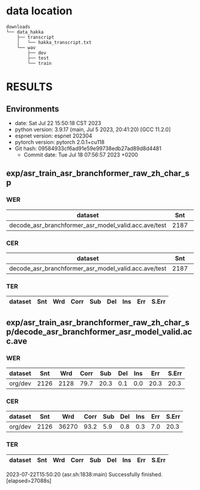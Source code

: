 # data location
```
downloads  
└── data_hakka  
    ├── transcript  
    │   └── hakka_transcript.txt  
    └── wav  
        ├── dev  
        ├── test  
        └── train  
```


# RESULTS
## Environments
- date: Sat Jul 22 15:50:18 CST 2023
- python version: 3.9.17 (main, Jul  5 2023, 20:41:20)  [GCC 11.2.0]
- espnet version: espnet 202304
- pytorch version: pytorch 2.0.1+cu118
- Git hash: 09584933cf6ad91e59e99738edb27ad89d8d4481
  - Commit date: Tue Jul 18 07:56:57 2023 +0200

## exp/asr_train_asr_branchformer_raw_zh_char_sp
### WER

|dataset|Snt|Wrd|Corr|Sub|Del|Ins|Err|S.Err|
|---|---|---|---|---|---|---|---|---|
|decode_asr_branchformer_asr_model_valid.acc.ave/test|2187|2187|82.2|17.8|0.0|0.0|17.8|17.8|

### CER

|dataset|Snt|Wrd|Corr|Sub|Del|Ins|Err|S.Err|
|---|---|---|---|---|---|---|---|---|
|decode_asr_branchformer_asr_model_valid.acc.ave/test|2187|37473|94.1|5.0|0.9|0.2|6.1|17.8|

### TER

|dataset|Snt|Wrd|Corr|Sub|Del|Ins|Err|S.Err|
|---|---|---|---|---|---|---|---|---|
## exp/asr_train_asr_branchformer_raw_zh_char_sp/decode_asr_branchformer_asr_model_valid.acc.ave
### WER

|dataset|Snt|Wrd|Corr|Sub|Del|Ins|Err|S.Err|
|---|---|---|---|---|---|---|---|---|
|org/dev|2126|2128|79.7|20.3|0.1|0.0|20.3|20.3|

### CER

|dataset|Snt|Wrd|Corr|Sub|Del|Ins|Err|S.Err|
|---|---|---|---|---|---|---|---|---|
|org/dev|2126|36270|93.2|5.9|0.8|0.3|7.0|20.3|

### TER

|dataset|Snt|Wrd|Corr|Sub|Del|Ins|Err|S.Err|
|---|---|---|---|---|---|---|---|---|
2023-07-22T15:50:20 (asr.sh:1838:main) Successfully finished. [elapsed=27088s]
